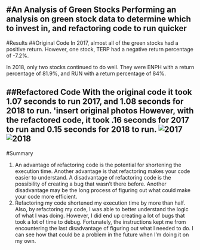 #An Analysis of Green Stocks
Performing an analysis on green stock data to determine which to invest in, and refactoring code to run quicker
---
#Results
##Original Code
In 2017, almost all of the green stocks had a positive return. However, one stock, TERP had a negative return percentage of -7.2%.

In 2018, only two stocks continued to do well. They were ENPH with a return percentage of 81.9%, and RUN with a return percentage of 84%.

##Refactored Code
With the original code it took 1.07 seconds to run 2017, and 1.08 seconds for 2018 to run.
'insert original photos
However, with the refactored code, it took .16 seconds for 2017 to run and 0.15 seconds for 2018 to run.
![2017](VBA_Challenge_2017.png) ![2018](VBA_Challenge_2018.png)
---
#Summary
1.	An advantage of refactoring code is the potential for shortening the execution time. Another advantage is that refactoring makes your code easier to understand. A disadvantage of refactoring code is the possibility of creating a bug that wasn’t there before. Another disadvantage may be the long process of figuring out what could make your code more efficient.
2.	Refactoring my code shortened my execution time by more than half. Also, by refactoring my code, I was able to better understand the logic of what I was doing. However, I did end up creating a lot of bugs that took a lot of time to debug. Fortunately, the instructions kept me from encountering the last disadvantage of figuring out what I needed to do. I can see how that could be a problem in the future when I’m doing it on my own. 

